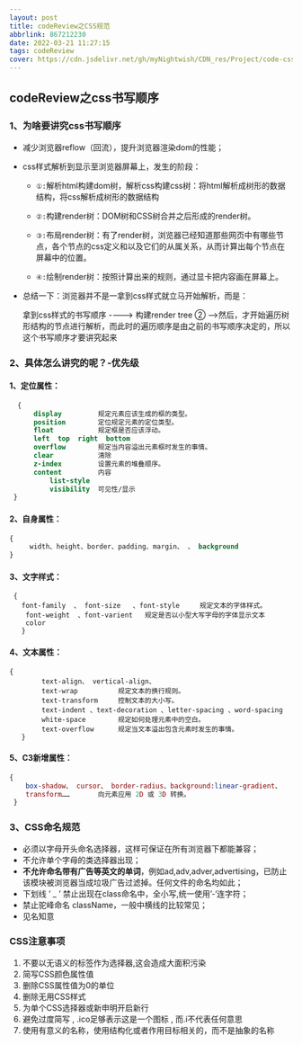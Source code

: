```yaml
---
layout: post
title: codeReview之CSS规范
abbrlink: 867212230
date: 2022-03-21 11:27:15
tags: codeReview
cover: https://cdn.jsdelivr.net/gh/myNightwish/CDN_res/Project/code-css.jpg
---
```

## codeReview之css书写顺序 ##

### 1、为啥要讲究css书写顺序 ###

* 减少浏览器reflow（回流），提升浏览器渲染dom的性能；

* css样式解析到显示至浏览器屏幕上，发生的阶段：

  * `①:`解析html构建dom树，解析css构建css树：将html解析成树形的数据结构，将css解析成树形的数据结构

  * `②:`构建render树：DOM树和CSS树合并之后形成的render树。
  * `③:`布局render树：有了render树，浏览器已经知道那些网页中有哪些节点，各个节点的css定义和以及它们的从属关系，从而计算出每个节点在屏幕中的位置。
  * `④:`绘制render树：按照计算出来的规则，通过显卡把内容画在屏幕上。

* 总结一下：浏览器并不是一拿到css样式就立马开始解析，而是：

  拿到css样式的书写顺序 ----> 构建render tree ②  ——>然后，才开始遍历树形结构的节点进行解析，而此时的遍历顺序是由之前的书写顺序决定的，所以这个书写顺序才要讲究起来

### 2、具体怎么讲究的呢？-优先级 ###

#### 1、定位属性： ####

```css
  {
      display         规定元素应该生成的框的类型。
      position        定位规定元素的定位类型。
      float           规定框是否应该浮动。
      left  top  right  bottom   
      overflow        规定当内容溢出元素框时发生的事情。
      clear           清除
      z-index         设置元素的堆叠顺序。
      content         内容
          list-style  
          visibility  可见性/显示
 } 
```

#### 2、自身属性： ####

```css
{
     width、height、border、padding、margin、 、 background
} 
```

#### 3、文字样式： ####

```
 {
   font-family  、 font-size   、font-style     规定文本的字体样式。
    font-weight  、font-varient   规定是否以小型大写字母的字体显示文本
    color   
   } 
```

#### 4、文本属性： ####

```
{
        text-align、 vertical-align、  
        text-wrap          规定文本的换行规则。
        text-transform     控制文本的大小写。
        text-indent 、text-decoration 、letter-spacing 、word-spacing 
        white-space        规定如何处理元素中的空白。
        text-overflow      规定当文本溢出包含元素时发生的事情。
   }   
```

#### 5、C3新增属性： ####

```maxima
{  
    box-shadow、 cursor、 border-radius、background:linear-gradient、   
    transform……       向元素应用 2D 或 3D 转换。     
 }
```

### 3、CSS命名规范 ###

* 必须以字母开头命名选择器，这样可保证在所有浏览器下都能兼容；
* 不允许单个字母的类选择器出现；
* **不允许命名带有广告等英文的单词**，例如ad,adv,adver,advertising，已防止该模块被浏览器当成垃圾广告过滤掉。任何文件的命名均如此；
* 下划线 ’ _ ’ 禁止出现在class命名中，全小写,统一使用’-‘连字符；
* 禁止驼峰命名 className，一般中横线的比较常见；
* 见名知意

### CSS注意事项 ###

1. 不要以无语义的标签作为选择器,这会造成大面积污染
2. 简写CSS颜色属性值
3. 删除CSS属性值为0的单位
4. 删除无用CSS样式
5. 为单个CSS选择器或新申明开启新行
6. 避免过度简写 , .ico足够表示这是一个图标 , 而.i不代表任何意思
7. 使用有意义的名称，使用结构化或者作用目标相关的，而不是抽象的名称
